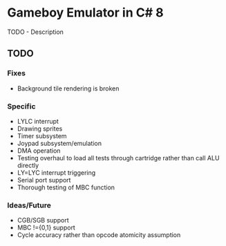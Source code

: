 # Gameboy Emulator in C# 8

TODO - Description

## TODO

### Fixes

- Background tile rendering is broken

### Specific

- LYLC interrupt
- Drawing sprites
- Timer subsystem
- Joypad subsystem/emulation
- DMA operation
- Testing overhaul to load all tests through cartridge rather than call ALU directly
- LY=LYC interrupt triggering
- Serial port support
- Thorough testing of MBC function

### Ideas/Future

- CGB/SGB support
- MBC !={0,1} support
- Cycle accuracy rather than opcode atomicity assumption